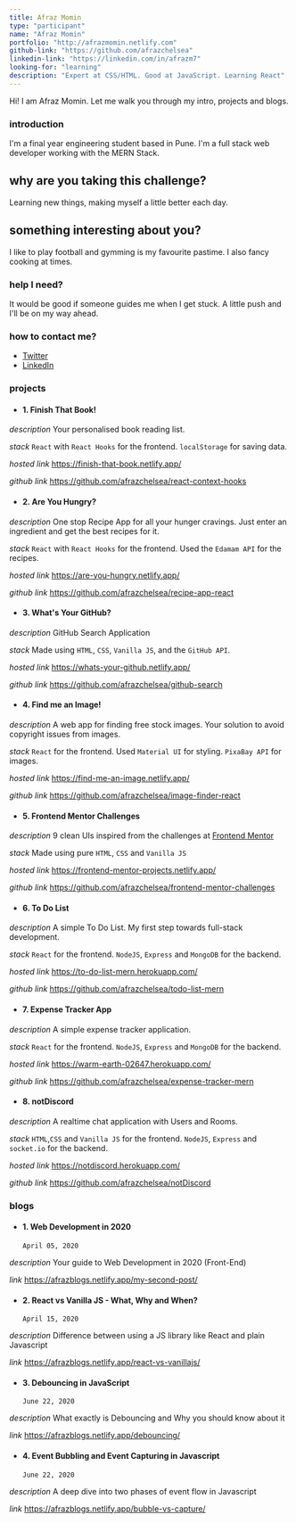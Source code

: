```yaml
---
title: Afraz Momin
type: "participant"
name: "Afraz Momin"
portfolio: "http://afrazmomin.netlify.com"
github-link: "https://github.com/afrazchelsea"
linkedin-link: "https://linkedin.com/in/afrazm7"
looking-for: "learning"
description: "Expert at CSS/HTML. Good at JavaScript. Learning React"
---
```


Hi! I am Afraz Momin. Let me walk you through my intro, projects and blogs.

### introduction

I'm a final year engineering student based in Pune. I'm a full stack web developer working with the MERN Stack.

## why are you taking this challenge?

Learning new things, making myself a little better each day.

## something interesting about you?

I like to play football and gymming is my favourite pastime. I also fancy cooking at times.

### help I need?

It would be good if someone guides me when I get stuck. A little push and I'll be on my way ahead.

### how to contact me?

- [Twitter](https://twitter.com/afraz_momin)
- [LinkedIn](https://www.linkedin.com/in/afrazm7/)

### projects

- #### 1. Finish That Book!

_description_ Your personalised book reading list.

_stack_ `React` with `React Hooks` for the frontend. `localStorage` for saving data.

_hosted link_ https://finish-that-book.netlify.app/

_github link_ https://github.com/afrazchelsea/react-context-hooks

- #### 2. Are You Hungry?

_description_ One stop Recipe App for all your hunger cravings. Just enter an ingredient and get the best recipes for it.

_stack_ `React` with `React Hooks` for the frontend. Used the `Edamam API` for the recipes.

_hosted link_ https://are-you-hungry.netlify.app/

_github link_ https://github.com/afrazchelsea/recipe-app-react

- #### 3. What's Your GitHub?

_description_ GitHub Search Application

_stack_ Made using `HTML`, `CSS`, `Vanilla JS`, and the `GitHub API`.

_hosted link_ https://whats-your-github.netlify.app/

_github link_ https://github.com/afrazchelsea/github-search

- #### 4. Find me an Image!

_description_ A web app for finding free stock images. Your solution to avoid copyright issues from images.

_stack_ `React` for the frontend. Used `Material UI` for styling. `PixaBay API` for images.

_hosted link_ https://find-me-an-image.netlify.app/

_github link_ https://github.com/afrazchelsea/image-finder-react

- #### 5. Frontend Mentor Challenges

_description_ 9 clean UIs inspired from the challenges at [Frontend Mentor](https://frontendmentor.io/challenges)

_stack_ Made using pure `HTML`, `CSS` and `Vanilla JS`

_hosted link_ https://frontend-mentor-projects.netlify.app/

_github link_ https://github.com/afrazchelsea/frontend-mentor-challenges

- #### 6. To Do List

_description_ A simple To Do List. My first step towards full-stack development.

_stack_ `React` for the frontend. `NodeJS`, `Express` and `MongoDB` for the backend.

_hosted link_ https://to-do-list-mern.herokuapp.com/

_github link_ https://github.com/afrazchelsea/todo-list-mern

- #### 7. Expense Tracker App

_description_ A simple expense tracker application.

_stack_ `React` for the frontend. `NodeJS`, `Express` and `MongoDB` for the backend.

_hosted link_ https://warm-earth-02647.herokuapp.com/

_github link_ https://github.com/afrazchelsea/expense-tracker-mern

- #### 8. notDiscord

_description_ A realtime chat application with Users and Rooms.

_stack_ `HTML`,`CSS` and `Vanilla JS` for the frontend. `NodeJS`, `Express` and `socket.io` for the backend.

_hosted link_ https://notdiscord.herokuapp.com/

_github link_ https://github.com/afrazchelsea/notDiscord

### blogs

- #### 1. Web Development in 2020
  `April 05, 2020`

_description_ Your guide to Web Development in 2020 (Front-End)

_link_ https://afrazblogs.netlify.app/my-second-post/

- #### 2. React vs Vanilla JS - What, Why and When?
  `April 15, 2020`

_description_ Difference between using a JS library like React and plain Javascript

_link_ https://afrazblogs.netlify.app/react-vs-vanillajs/

- #### 3. Debouncing in JavaScript
  `June 22, 2020`

_description_ What exactly is Debouncing and Why you should know about it

_link_ https://afrazblogs.netlify.app/debouncing/

- #### 4. Event Bubbling and Event Capturing in Javascript
  `June 22, 2020`

_description_ A deep dive into two phases of event flow in Javascript

_link_ https://afrazblogs.netlify.app/bubble-vs-capture/
